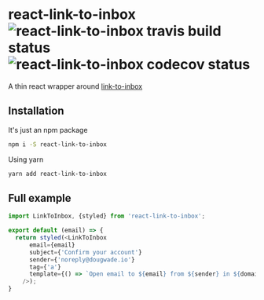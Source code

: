 # react-link-to-inbox ![react-link-to-inbox travis build status](https://travis-ci.org/doug-wade/react-link-to-inbox.svg) ![react-link-to-inbox codecov status](https://img.shields.io/codecov/c/github/doug-wade/react-link-to-inbox.svg)

A thin react wrapper around [link-to-inbox](http://npmjs.com/package/link-to-inbox)


## Installation

It's just an npm package

```sh
npm i -S react-link-to-inbox
```

Using yarn

```sh
yarn add react-link-to-inbox
```


## Full example

```javascript
import LinkToInbox, {styled} from 'react-link-to-inbox';

export default (email) => {
  return styled(<LinkToInbox
      email={email}
      subject={'Confirm your account'}
      sender={'noreply@dougwade.io'}
      tag={'a'}
      template={() => `Open email to ${email} from ${sender} in ${domain}`}
    />);
}
```
